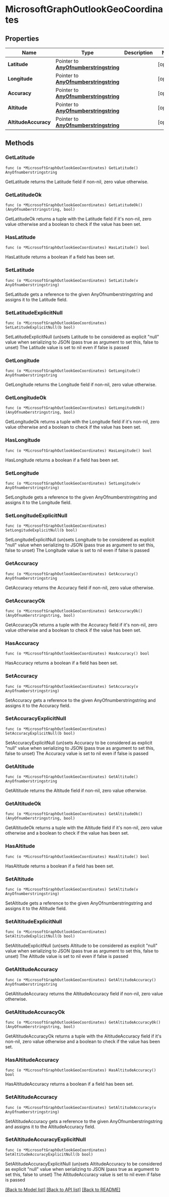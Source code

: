 # MicrosoftGraphOutlookGeoCoordinates

## Properties

Name | Type | Description | Notes
------------ | ------------- | ------------- | -------------
**Latitude** | Pointer to [**AnyOfnumberstringstring**](anyOf&lt;number,string,string&gt;.md) |  | [optional] 
**Longitude** | Pointer to [**AnyOfnumberstringstring**](anyOf&lt;number,string,string&gt;.md) |  | [optional] 
**Accuracy** | Pointer to [**AnyOfnumberstringstring**](anyOf&lt;number,string,string&gt;.md) |  | [optional] 
**Altitude** | Pointer to [**AnyOfnumberstringstring**](anyOf&lt;number,string,string&gt;.md) |  | [optional] 
**AltitudeAccuracy** | Pointer to [**AnyOfnumberstringstring**](anyOf&lt;number,string,string&gt;.md) |  | [optional] 

## Methods

### GetLatitude

`func (o *MicrosoftGraphOutlookGeoCoordinates) GetLatitude() AnyOfnumberstringstring`

GetLatitude returns the Latitude field if non-nil, zero value otherwise.

### GetLatitudeOk

`func (o *MicrosoftGraphOutlookGeoCoordinates) GetLatitudeOk() (AnyOfnumberstringstring, bool)`

GetLatitudeOk returns a tuple with the Latitude field if it's non-nil, zero value otherwise
and a boolean to check if the value has been set.

### HasLatitude

`func (o *MicrosoftGraphOutlookGeoCoordinates) HasLatitude() bool`

HasLatitude returns a boolean if a field has been set.

### SetLatitude

`func (o *MicrosoftGraphOutlookGeoCoordinates) SetLatitude(v AnyOfnumberstringstring)`

SetLatitude gets a reference to the given AnyOfnumberstringstring and assigns it to the Latitude field.

### SetLatitudeExplicitNull

`func (o *MicrosoftGraphOutlookGeoCoordinates) SetLatitudeExplicitNull(b bool)`

SetLatitudeExplicitNull (un)sets Latitude to be considered as explicit "null" value
when serializing to JSON (pass true as argument to set this, false to unset)
The Latitude value is set to nil even if false is passed
### GetLongitude

`func (o *MicrosoftGraphOutlookGeoCoordinates) GetLongitude() AnyOfnumberstringstring`

GetLongitude returns the Longitude field if non-nil, zero value otherwise.

### GetLongitudeOk

`func (o *MicrosoftGraphOutlookGeoCoordinates) GetLongitudeOk() (AnyOfnumberstringstring, bool)`

GetLongitudeOk returns a tuple with the Longitude field if it's non-nil, zero value otherwise
and a boolean to check if the value has been set.

### HasLongitude

`func (o *MicrosoftGraphOutlookGeoCoordinates) HasLongitude() bool`

HasLongitude returns a boolean if a field has been set.

### SetLongitude

`func (o *MicrosoftGraphOutlookGeoCoordinates) SetLongitude(v AnyOfnumberstringstring)`

SetLongitude gets a reference to the given AnyOfnumberstringstring and assigns it to the Longitude field.

### SetLongitudeExplicitNull

`func (o *MicrosoftGraphOutlookGeoCoordinates) SetLongitudeExplicitNull(b bool)`

SetLongitudeExplicitNull (un)sets Longitude to be considered as explicit "null" value
when serializing to JSON (pass true as argument to set this, false to unset)
The Longitude value is set to nil even if false is passed
### GetAccuracy

`func (o *MicrosoftGraphOutlookGeoCoordinates) GetAccuracy() AnyOfnumberstringstring`

GetAccuracy returns the Accuracy field if non-nil, zero value otherwise.

### GetAccuracyOk

`func (o *MicrosoftGraphOutlookGeoCoordinates) GetAccuracyOk() (AnyOfnumberstringstring, bool)`

GetAccuracyOk returns a tuple with the Accuracy field if it's non-nil, zero value otherwise
and a boolean to check if the value has been set.

### HasAccuracy

`func (o *MicrosoftGraphOutlookGeoCoordinates) HasAccuracy() bool`

HasAccuracy returns a boolean if a field has been set.

### SetAccuracy

`func (o *MicrosoftGraphOutlookGeoCoordinates) SetAccuracy(v AnyOfnumberstringstring)`

SetAccuracy gets a reference to the given AnyOfnumberstringstring and assigns it to the Accuracy field.

### SetAccuracyExplicitNull

`func (o *MicrosoftGraphOutlookGeoCoordinates) SetAccuracyExplicitNull(b bool)`

SetAccuracyExplicitNull (un)sets Accuracy to be considered as explicit "null" value
when serializing to JSON (pass true as argument to set this, false to unset)
The Accuracy value is set to nil even if false is passed
### GetAltitude

`func (o *MicrosoftGraphOutlookGeoCoordinates) GetAltitude() AnyOfnumberstringstring`

GetAltitude returns the Altitude field if non-nil, zero value otherwise.

### GetAltitudeOk

`func (o *MicrosoftGraphOutlookGeoCoordinates) GetAltitudeOk() (AnyOfnumberstringstring, bool)`

GetAltitudeOk returns a tuple with the Altitude field if it's non-nil, zero value otherwise
and a boolean to check if the value has been set.

### HasAltitude

`func (o *MicrosoftGraphOutlookGeoCoordinates) HasAltitude() bool`

HasAltitude returns a boolean if a field has been set.

### SetAltitude

`func (o *MicrosoftGraphOutlookGeoCoordinates) SetAltitude(v AnyOfnumberstringstring)`

SetAltitude gets a reference to the given AnyOfnumberstringstring and assigns it to the Altitude field.

### SetAltitudeExplicitNull

`func (o *MicrosoftGraphOutlookGeoCoordinates) SetAltitudeExplicitNull(b bool)`

SetAltitudeExplicitNull (un)sets Altitude to be considered as explicit "null" value
when serializing to JSON (pass true as argument to set this, false to unset)
The Altitude value is set to nil even if false is passed
### GetAltitudeAccuracy

`func (o *MicrosoftGraphOutlookGeoCoordinates) GetAltitudeAccuracy() AnyOfnumberstringstring`

GetAltitudeAccuracy returns the AltitudeAccuracy field if non-nil, zero value otherwise.

### GetAltitudeAccuracyOk

`func (o *MicrosoftGraphOutlookGeoCoordinates) GetAltitudeAccuracyOk() (AnyOfnumberstringstring, bool)`

GetAltitudeAccuracyOk returns a tuple with the AltitudeAccuracy field if it's non-nil, zero value otherwise
and a boolean to check if the value has been set.

### HasAltitudeAccuracy

`func (o *MicrosoftGraphOutlookGeoCoordinates) HasAltitudeAccuracy() bool`

HasAltitudeAccuracy returns a boolean if a field has been set.

### SetAltitudeAccuracy

`func (o *MicrosoftGraphOutlookGeoCoordinates) SetAltitudeAccuracy(v AnyOfnumberstringstring)`

SetAltitudeAccuracy gets a reference to the given AnyOfnumberstringstring and assigns it to the AltitudeAccuracy field.

### SetAltitudeAccuracyExplicitNull

`func (o *MicrosoftGraphOutlookGeoCoordinates) SetAltitudeAccuracyExplicitNull(b bool)`

SetAltitudeAccuracyExplicitNull (un)sets AltitudeAccuracy to be considered as explicit "null" value
when serializing to JSON (pass true as argument to set this, false to unset)
The AltitudeAccuracy value is set to nil even if false is passed

[[Back to Model list]](../README.md#documentation-for-models) [[Back to API list]](../README.md#documentation-for-api-endpoints) [[Back to README]](../README.md)


